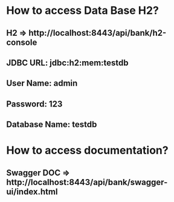 # How to access Data Base H2?
## H2 => http://localhost:8443/api/bank/h2-console
## JDBC URL: jdbc:h2:mem:testdb
## User Name: admin
## Password: 123
## Database Name: testdb

# How to access documentation?
## Swagger DOC => http://localhost:8443/api/bank/swagger-ui/index.html
